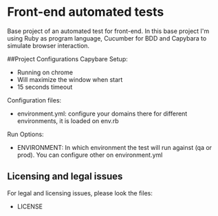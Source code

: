# Front-end automated tests

Base project of an automated test for front-end.
In this base project I'm using Ruby as program language, Cucumber for BDD and Capybara to simulate browser interaction.

##Project Configurations
Capybare Setup:
  * Running on chrome
  * Will maximize the window when start
  * 15 seconds timeout

Configuration files:
  * environment.yml: configure your domains there for different environments, it is loaded on env.rb

Run Options:
  * ENVIRONMENT: In which environment the test will run against (qa or prod). You can configure other on environment.yml

## Licensing and legal issues
For legal and licensing issues, please look the files:
  * LICENSE
